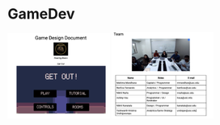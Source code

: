 # GameDev
<img src="https://github.com/blm3886/GameDev/blob/main/Screen%20Shot%202023-10-08%20at%206.36.33%20PM.png" width=40% height=50%> 
<img src="https://github.com/blm3886/GameDev/blob/main/Screen%20Shot%202023-10-08%20at%206.47.42%20PM.png" width=40% height=50%> 
